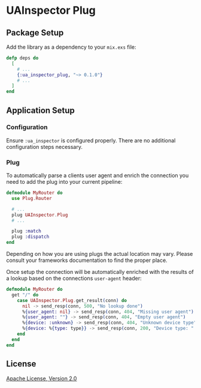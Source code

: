 # UAInspector Plug

## Package Setup

Add the library as a dependency to your `mix.exs` file:

```elixir
defp deps do
  [
    # ...
    {:ua_inspector_plug, "~> 0.1.0"}
    # ...
  ]
end
```

## Application Setup

### Configuration

Ensure `:ua_inspector` is configured properly. There are no additional configuration steps necessary.

### Plug

To automatically parse a clients user agent and enrich the connection you need to add the plug into your current pipeline:

```elixir
defmodule MyRouter do
  use Plug.Router

  # ...
  plug UAInspector.Plug
  # ...

  plug :match
  plug :dispatch
end
```

Depending on how you are using plugs the actual location may vary. Please consult your frameworks documentation to find the proper place.

Once setup the connection will be automatically enriched with the results of a lookup based on the connections `user-agent` header:

```elixir
defmodule MyRouter do
  get "/" do
    case UAInspector.Plug.get_result(conn) do
      nil -> send_resp(conn, 500, "No lookup done")
      %{user_agent: nil} -> send_resp(conn, 404, "Missing user agent")
      %{user_agent: ""} -> send_resp(conn, 404, "Empty user agent")
      %{device: :unknown} -> send_resp(conn, 404, "Unknown device type")
      %{device: %{type: type}} -> send_resp(conn, 200, "Device type: " <> type)
    end
  end
end
```

## License

[Apache License, Version 2.0](http://www.apache.org/licenses/LICENSE-2.0)
